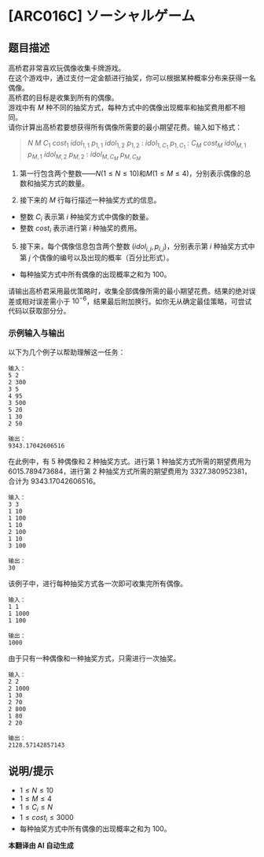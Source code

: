 # [ARC016C] ソーシャルゲーム

## 题目描述

高桥君非常喜欢玩偶像收集卡牌游戏。  
在这个游戏中，通过支付一定金额进行抽奖，你可以根据某种概率分布来获得一名偶像。  
高桥君的目标是收集到所有的偶像。  
游戏中有 $M$ 种不同的抽奖方式，每种方式中的偶像出现概率和抽奖费用都不相同。  
请你计算出高桥君要想获得所有偶像所需要的最小期望花费。输入如下格式：

> $N$ $M$ $C_1$ $cost_1$ $idol_{1,1}$ $p_{1,1}$ $idol_{1,2}$ $p_{1,2}$ : $idol_{1,C_1}$ $p_{1,C_1}$ : $C_M$ $cost_M$ $idol_{M,1}$ $p_{M,1}$ $idol_{M,2}$ $p_{M,2}$ : $idol_{M,C_M}$ $p_{M,C_M}$

1. 第一行包含两个整数——$N (1 \le N \le 10)$和$M (1 \le M \le 4)$，分别表示偶像的总数和抽奖方式的数量。

2. 接下来的 $M$ 行每行描述一种抽奖方式的信息。

- 整数 $C_i$ 表示第 $i$ 种抽奖方式中偶像的数量。
- 整数 $cost_i$ 表示进行第 $i$ 种抽奖的费用。

5. 接下来，每个偶像信息包含两个整数 $(idol_{i,j}, p_{i,j})$，分别表示第 $i$ 种抽奖方式中第 $j$ 个偶像的编号以及出现的概率（百分比形式）。
- 每种抽奖方式中所有偶像的出现概率之和为 $100$。

请输出高桥君采用最优策略时，收集全部偶像所需的最小期望花费。结果的绝对误差或相对误差需小于 $10^{-6}$，结果最后附加换行。如你无从确定最佳策略，可尝试代码以获取部分分。

### 示例输入与输出
以下为几个例子以帮助理解这一任务：

```
输入：
5 2
2 300
3 5
4 95
3 500
5 20
1 30
2 50

输出：
9343.17042606516
```

在此例中，有 $5$ 种偶像和 $2$ 种抽奖方式。进行第 $1$ 种抽奖方式所需的期望费用为 $6015.789473684$，进行第 $2$ 种抽奖方式所需的期望费用为 $3327.380952381$，合计为 $9343.17042606516$。

```
输入：
3 3
1 10
1 100
1 10
2 100
1 10
3 100

输出：
30
```

该例子中，进行每种抽奖方式各一次即可收集完所有偶像。

```
输入：
1 1
1 1000
1 100

输出：
1000
```

由于只有一种偶像和一种抽奖方式，只需进行一次抽奖。

```
输入：
2 2
2 1000
1 30
2 70
2 800
1 80
2 20

输出：
2128.57142857143
```

## 说明/提示

- $1 \le N \le 10$ 
- $1 \le M \le 4$ 
- $1 \le C_i \le N$ 
- $1 \le cost_i \le 3000$
- 每种抽奖方式中所有偶像的出现概率之和为 $100$。

 **本翻译由 AI 自动生成**

